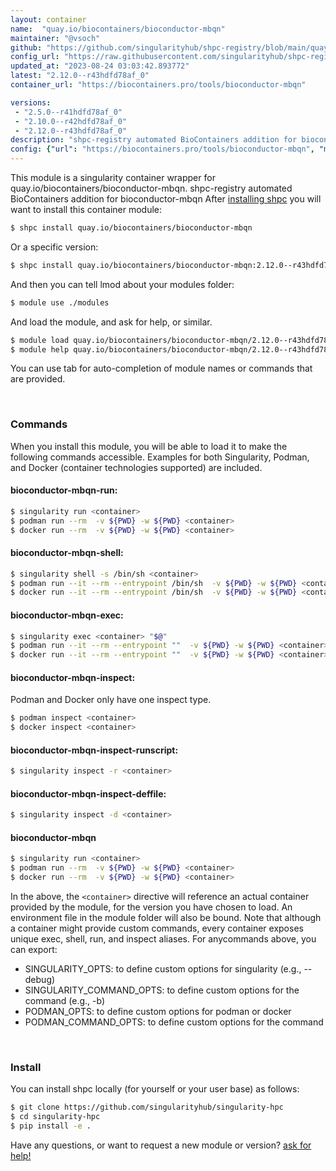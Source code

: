 ```yaml
---
layout: container
name:  "quay.io/biocontainers/bioconductor-mbqn"
maintainer: "@vsoch"
github: "https://github.com/singularityhub/shpc-registry/blob/main/quay.io/biocontainers/bioconductor-mbqn/container.yaml"
config_url: "https://raw.githubusercontent.com/singularityhub/shpc-registry/main/quay.io/biocontainers/bioconductor-mbqn/container.yaml"
updated_at: "2023-08-24 03:03:42.893772"
latest: "2.12.0--r43hdfd78af_0"
container_url: "https://biocontainers.pro/tools/bioconductor-mbqn"

versions:
 - "2.5.0--r41hdfd78af_0"
 - "2.10.0--r42hdfd78af_0"
 - "2.12.0--r43hdfd78af_0"
description: "shpc-registry automated BioContainers addition for bioconductor-mbqn"
config: {"url": "https://biocontainers.pro/tools/bioconductor-mbqn", "maintainer": "@vsoch", "description": "shpc-registry automated BioContainers addition for bioconductor-mbqn", "latest": {"2.12.0--r43hdfd78af_0": "sha256:9288787b6453aa8276fca52264817174562fc8cc233fbf51e1508e0e2147b65c"}, "tags": {"2.5.0--r41hdfd78af_0": "sha256:d2473e5f1d979813f1d49070d05f11ef8308d8e102a2ebb2ee9318f5e728c091", "2.10.0--r42hdfd78af_0": "sha256:512ef5a81193eeab3c9be471c23be9d776dd016db34d54629bae66f867cf5e29", "2.12.0--r43hdfd78af_0": "sha256:9288787b6453aa8276fca52264817174562fc8cc233fbf51e1508e0e2147b65c"}, "docker": "quay.io/biocontainers/bioconductor-mbqn"}
---
```


This module is a singularity container wrapper for quay.io/biocontainers/bioconductor-mbqn.
shpc-registry automated BioContainers addition for bioconductor-mbqn
After [installing shpc](#install) you will want to install this container module:


```bash
$ shpc install quay.io/biocontainers/bioconductor-mbqn
```

Or a specific version:

```bash
$ shpc install quay.io/biocontainers/bioconductor-mbqn:2.12.0--r43hdfd78af_0
```

And then you can tell lmod about your modules folder:

```bash
$ module use ./modules
```

And load the module, and ask for help, or similar.

```bash
$ module load quay.io/biocontainers/bioconductor-mbqn/2.12.0--r43hdfd78af_0
$ module help quay.io/biocontainers/bioconductor-mbqn/2.12.0--r43hdfd78af_0
```

You can use tab for auto-completion of module names or commands that are provided.

<br>

### Commands

When you install this module, you will be able to load it to make the following commands accessible.
Examples for both Singularity, Podman, and Docker (container technologies supported) are included.

#### bioconductor-mbqn-run:

```bash
$ singularity run <container>
$ podman run --rm  -v ${PWD} -w ${PWD} <container>
$ docker run --rm  -v ${PWD} -w ${PWD} <container>
```

#### bioconductor-mbqn-shell:

```bash
$ singularity shell -s /bin/sh <container>
$ podman run --it --rm --entrypoint /bin/sh  -v ${PWD} -w ${PWD} <container>
$ docker run --it --rm --entrypoint /bin/sh  -v ${PWD} -w ${PWD} <container>
```

#### bioconductor-mbqn-exec:

```bash
$ singularity exec <container> "$@"
$ podman run --it --rm --entrypoint ""  -v ${PWD} -w ${PWD} <container> "$@"
$ docker run --it --rm --entrypoint ""  -v ${PWD} -w ${PWD} <container> "$@"
```

#### bioconductor-mbqn-inspect:

Podman and Docker only have one inspect type.

```bash
$ podman inspect <container>
$ docker inspect <container>
```

#### bioconductor-mbqn-inspect-runscript:

```bash
$ singularity inspect -r <container>
```

#### bioconductor-mbqn-inspect-deffile:

```bash
$ singularity inspect -d <container>
```



#### bioconductor-mbqn

```bash
$ singularity run <container>
$ podman run --rm  -v ${PWD} -w ${PWD} <container>
$ docker run --rm  -v ${PWD} -w ${PWD} <container>
```


In the above, the `<container>` directive will reference an actual container provided
by the module, for the version you have chosen to load. An environment file in the
module folder will also be bound. Note that although a container
might provide custom commands, every container exposes unique exec, shell, run, and
inspect aliases. For anycommands above, you can export:

 - SINGULARITY_OPTS: to define custom options for singularity (e.g., --debug)
 - SINGULARITY_COMMAND_OPTS: to define custom options for the command (e.g., -b)
 - PODMAN_OPTS: to define custom options for podman or docker
 - PODMAN_COMMAND_OPTS: to define custom options for the command

<br>

### Install

You can install shpc locally (for yourself or your user base) as follows:

```bash
$ git clone https://github.com/singularityhub/singularity-hpc
$ cd singularity-hpc
$ pip install -e .
```

Have any questions, or want to request a new module or version? [ask for help!](https://github.com/singularityhub/singularity-hpc/issues)
